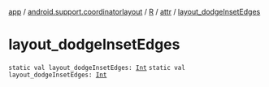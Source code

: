 [app](../../../index.md) / [android.support.coordinatorlayout](../../index.md) / [R](../index.md) / [attr](index.md) / [layout_dodgeInsetEdges](./layout_dodge-inset-edges.md)

# layout_dodgeInsetEdges

`static val layout_dodgeInsetEdges: `[`Int`](https://kotlinlang.org/api/latest/jvm/stdlib/kotlin/-int/index.html)
`static val layout_dodgeInsetEdges: `[`Int`](https://kotlinlang.org/api/latest/jvm/stdlib/kotlin/-int/index.html)